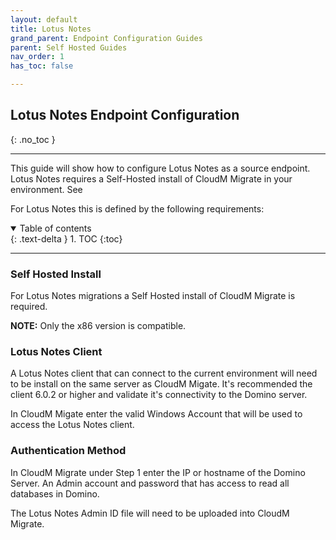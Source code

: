 ```yaml
---
layout: default
title: Lotus Notes
grand_parent: Endpoint Configuration Guides
parent: Self Hosted Guides
nav_order: 1
has_toc: false

---
```


## Lotus Notes Endpoint Configuration
{: .no_toc }

---

This guide will show how to configure Lotus Notes as a source endpoint. Lotus Notes requires a Self-Hosted install of CloudM Migrate in your environment. See 

For Lotus Notes this is defined by the following requirements:

<a name="top"></a>
<details open markdown="block">
  <summary>
    Table of contents
  </summary>
  {: .text-delta }
1. TOC
{:toc}
</details>

---

### Self Hosted Install

For Lotus Notes migrations a Self Hosted install of CloudM Migrate is required. 

**NOTE:** Only the x86 version is compatible. 
  
### Lotus Notes Client 

A Lotus Notes client that can connect to the current environment will need to be install on the same server as CloudM Migate. It's recommended the client 6.0.2 or higher and validate it's connectivity to the Domino server. 

In CloudM Migate enter the valid Windows Account that will be used to access the Lotus Notes client. 

### Authentication Method 

In CloudM Migrate under Step 1 enter the IP or hostname of the Domino Server. An Admin account and password that has access to read all databases in Domino. 

The Lotus Notes Admin ID file will need to be uploaded into CloudM Migrate. 
